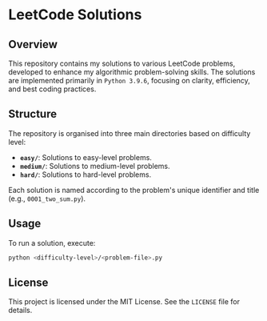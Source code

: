 # LeetCode Solutions

## Overview
This repository contains my solutions to various LeetCode problems, developed to enhance my algorithmic problem-solving skills. The solutions are implemented primarily in `Python 3.9.6`, focusing on clarity, efficiency, and best coding practices.

## Structure
The repository is organised into three main directories based on difficulty level:

- **`easy/`**: Solutions to easy-level problems.
- **`medium/`**: Solutions to medium-level problems.
- **`hard/`**: Solutions to hard-level problems.

Each solution is named according to the problem's unique identifier and title (e.g., `0001_two_sum.py`).

## Usage
To run a solution, execute:

```sh
python <difficulty-level>/<problem-file>.py
```

## License
This project is licensed under the MIT License. See the `LICENSE` file for details.
